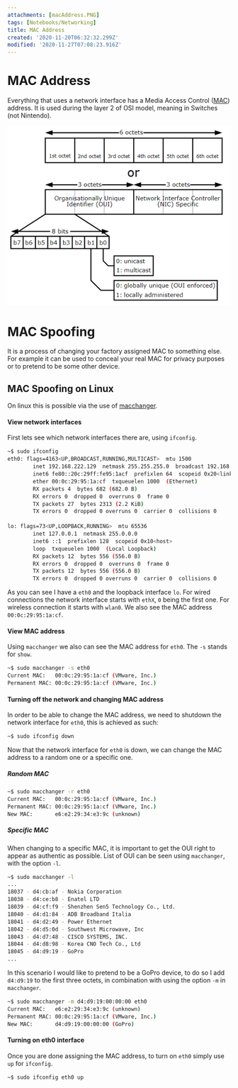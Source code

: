 ```yaml
---
attachments: [macAddress.PNG]
tags: [Notebooks/Networking]
title: MAC Address
created: '2020-11-20T06:32:32.299Z'
modified: '2020-11-27T07:08:23.916Z'
---
```


# MAC Address
Everything that uses a network interface has a Media Access Control ([MAC](https://www.youtube.com/watch?v=UrG7RTWIJak)) address. It is used during the layer 2 of OSI model, meaning in Switches (not Nintendo).

<img src="../attachments/macAddress.PNG" alt="Mac Address" width="600"/>



# MAC Spoofing
It is a process of changing your factory assigned MAC to something else. For example it can be used to conceal your real MAC for privacy purposes or to pretend to be some other device.


## MAC Spoofing on Linux

On linux this is possible via the use of [macchanger](https://github.com/acrogenesis/macchanger). 

#### View network interfaces
First lets see which network interfaces there are, using `ifconfig`.
```bash
~$ sudo ifconfig
eth0: flags=4163<UP,BROADCAST,RUNNING,MULTICAST>  mtu 1500
        inet 192.168.222.129  netmask 255.255.255.0  broadcast 192.168.222.255
        inet6 fe80::20c:29ff:fe95:1acf  prefixlen 64  scopeid 0x20<link>
        ether 00:0c:29:95:1a:cf  txqueuelen 1000  (Ethernet)
        RX packets 4  bytes 682 (682.0 B)
        RX errors 0  dropped 0  overruns 0  frame 0
        TX packets 27  bytes 2313 (2.2 KiB)
        TX errors 0  dropped 0 overruns 0  carrier 0  collisions 0

lo: flags=73<UP,LOOPBACK,RUNNING>  mtu 65536
        inet 127.0.0.1  netmask 255.0.0.0
        inet6 ::1  prefixlen 128  scopeid 0x10<host>
        loop  txqueuelen 1000  (Local Loopback)
        RX packets 12  bytes 556 (556.0 B)
        RX errors 0  dropped 0  overruns 0  frame 0
        TX packets 12  bytes 556 (556.0 B)
        TX errors 0  dropped 0 overruns 0  carrier 0  collisions 0
```
As you can see I have a `eth0` and the loopback interface `lo`. For wired connections the network interface starts with `ethX`, `0` being the first one. For wireless connection it starts with `wlan0`. We also see the MAC address `00:0c:29:95:1a:cf`.

#### View MAC address
Using `macchanger` we also can see the MAC address for `eth0`. The `-s` stands for `show`.
```bash
~$ sudo macchanger -s eth0
Current MAC:   00:0c:29:95:1a:cf (VMware, Inc.)
Permanent MAC: 00:0c:29:95:1a:cf (VMware, Inc.)
```

#### Turning off the network and changing MAC address
In order to be able to change the MAC address, we need to shutdown the network interface for `eth0`, this is achieved as such:

```bash
~$ sudo ifconfig down
```

Now that the network interface for `eth0` is down, we can change the MAC address to a random one or a specific one.

##### Random MAC
```bash
~$ sudo macchanger -r eth0
Current MAC:   00:0c:29:95:1a:cf (VMware, Inc.)
Permanent MAC: 00:0c:29:95:1a:cf (VMware, Inc.)
New MAC:       e6:e2:29:34:e3:9c (unknown)
```

##### Specific MAC
When changing to a specific MAC, it is important to get the OUI right to appear as authentic as possible. List of OUI can be seen using `macchanger`, with the option `-l`.

```bash
~$ sudo macchanger -l
...
18037 - d4:cb:af - Nokia Corporation
18038 - d4:ce:b8 - Enatel LTD
18039 - d4:cf:f9 - Shenzhen Sen5 Technology Co., Ltd.
18040 - d4:d1:84 - ADB Broadband Italia
18041 - d4:d2:49 - Power Ethernet
18042 - d4:d5:0d - Southwest Microwave, Inc
18043 - d4:d7:48 - CISCO SYSTEMS, INC.
18044 - d4:d8:98 - Korea CNO Tech Co., Ltd
18045 - d4:d9:19 - GoPro
...
```
In this scenario I would like to pretend to be a GoPro device, to do so I add `d4:d9:19` to the first three octets, in combination with using the option `-m` in `macchanger`.

```bash
~$ sudo macchanger -m d4:d9:19:00:00:00 eth0
Current MAC:   e6:e2:29:34:e3:9c (unknown)
Permanent MAC: 00:0c:29:95:1a:cf (VMware, Inc.)
New MAC:       d4:d9:19:00:00:00 (GoPro)
```


#### Turning on eth0 interface
Once you are done assigning the MAC address, to turn on `eth0` simply use `up` for `ifconfig`.

```bash
~$ sudo ifconfig eth0 up
```











